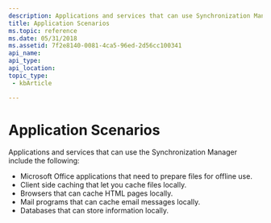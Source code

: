 ```yaml
---
description: Applications and services that can use Synchronization Manager.
title: Application Scenarios
ms.topic: reference
ms.date: 05/31/2018
ms.assetid: 7f2e8140-0081-4ca5-96ed-2d56cc100341
api_name: 
api_type: 
api_location: 
topic_type: 
 - kbArticle

---
```


# Application Scenarios

Applications and services that can use the Synchronization Manager include the following:

-   Microsoft Office applications that need to prepare files for offline use.
-   Client side caching that let you cache files locally.
-   Browsers that can cache HTML pages locally.
-   Mail programs that can cache email messages locally.
-   Databases that can store information locally.

 

 



